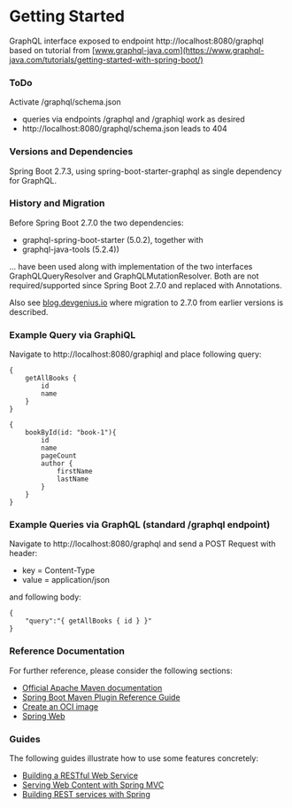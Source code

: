 # Getting Started
GraphQL interface exposed to endpoint http://localhost:8080/graphql
based on tutorial from [www.graphql-java.com](https://www.graphql-java.com/tutorials/getting-started-with-spring-boot/)

### ToDo
Activate /graphql/schema.json
- queries via endpoints /graphql and /graphiql work as desired
- http://localhost:8080/graphql/schema.json leads to 404

### Versions and Dependencies
Spring Boot 2.7.3, using spring-boot-starter-graphql as single dependency for GraphQL.

### History and Migration
Before Spring Boot 2.7.0 the two dependencies: 
* graphql-spring-boot-starter (5.0.2), together with
* graphql-java-tools (5.2.4))

... have been used along with implementation of the two interfaces GraphQLQueryResolver and GraphQLMutationResolver.
Both are not required/supported since Spring Boot 2.7.0 and replaced with Annotations.  

Also see [blog.devgenius.io](https://blog.devgenius.io/graphql-with-spring-boot-starter-graphql-7b406998c0b5)
where migration to 2.7.0 from earlier versions is described.

### Example Query via GraphiQL
Navigate to http://localhost:8080/graphiql and place following query:
```
{
    getAllBooks {
        id
        name
    }
}
```
```
{
    bookById(id: "book-1"){
        id
        name
        pageCount
        author {
            firstName
            lastName
        }
    }
}
```

### Example Queries via GraphQL (standard /graphql endpoint)
Navigate to http://localhost:8080/graphql and send a POST Request with header:
- key = Content-Type
- value = application/json

and following body:
```
{
    "query":"{ getAllBooks { id } }"
}
```

### Reference Documentation
For further reference, please consider the following sections:

* [Official Apache Maven documentation](https://maven.apache.org/guides/index.html)
* [Spring Boot Maven Plugin Reference Guide](https://docs.spring.io/spring-boot/docs/2.7.3/maven-plugin/reference/html/)
* [Create an OCI image](https://docs.spring.io/spring-boot/docs/2.7.3/maven-plugin/reference/html/#build-image)
* [Spring Web](https://docs.spring.io/spring-boot/docs/2.7.3/reference/htmlsingle/#web)

### Guides
The following guides illustrate how to use some features concretely:

* [Building a RESTful Web Service](https://spring.io/guides/gs/rest-service/)
* [Serving Web Content with Spring MVC](https://spring.io/guides/gs/serving-web-content/)
* [Building REST services with Spring](https://spring.io/guides/tutorials/rest/)

